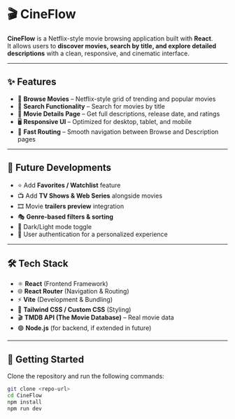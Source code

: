 # 🎬 CineFlow  

**CineFlow** is a Netflix-style movie browsing application built with **React**.  
It allows users to **discover movies, search by title, and explore detailed descriptions** with a clean, responsive, and cinematic interface.  

---

## ✨ Features  
- 🎥 **Browse Movies** – Netflix-style grid of trending and popular movies  
- 🔎 **Search Functionality** – Search for movies by title  
- 📖 **Movie Details Page** – Get full descriptions, release date, and ratings  
- 🖥️ **Responsive UI** – Optimized for desktop, tablet, and mobile  
- 🚀 **Fast Routing** – Smooth navigation between Browse and Description pages  

---

## 🚀 Future Developments  
- ⭐ Add **Favorites / Watchlist** feature  
- 📺 Add **TV Shows & Web Series** alongside movies  
- 🎞️ Movie **trailers preview** integration  
- 🎭 **Genre-based filters & sorting**  
- 🌙 Dark/Light mode toggle  
- 👤 User authentication for a personalized experience  

---

## 🛠️ Tech Stack  
- ⚛️ **React** (Frontend Framework)  
- 🌐 **React Router** (Navigation & Routing)  
- ⚡ **Vite** (Development & Bundling)  
- 🎨 **Tailwind CSS / Custom CSS** (Styling)  
- 🎬 **TMDB API (The Movie Database)** – Real movie data  
- 🟢 **Node.js** (for backend, if extended in future)  

---

## 📖 Getting Started  

Clone the repository and run the following commands:  

```bash
git clone <repo-url>
cd CineFlow
npm install
npm run dev
